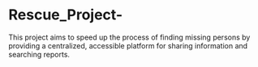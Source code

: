 # Rescue_Project-
This project aims to speed up the process of finding missing persons by providing a centralized, accessible platform for sharing information and searching reports.
